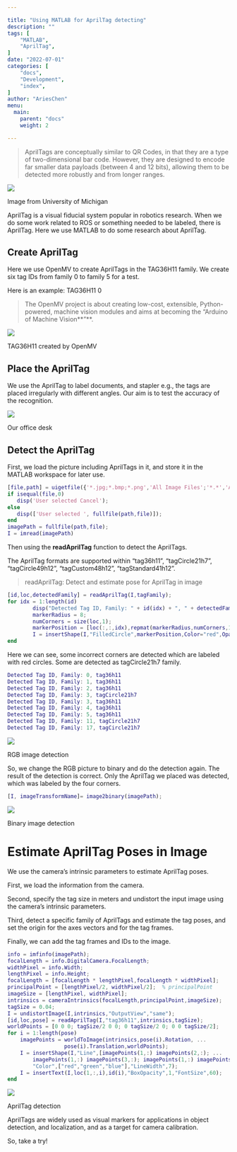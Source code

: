 ```yaml
---

title: "Using MATLAB for AprilTag detecting"
description: ""
tags: [
    "MATLAB",
    "AprilTag",
]
date: "2022-07-01"
categories: [
    "docs",
    "Development",
    "index",
]
author: "AriesChen"
menu:
  main:
    parent: "docs"
    weight: 2

---
```


> AprilTags are conceptually similar to QR Codes, in that they are a type of two-dimensional bar code. However, they are designed to encode far smaller data payloads (between 4 and 12 bits), allowing them to be detected more robustly and from longer ranges.

![](https://miro.medium.com/v2/resize:fit:1400/1*IX1otmM33h_mec4islurfA.jpeg)

Image from University of Michigan

AprilTag is a visual fiducial system popular in robotics research. When we do some work related to ROS or something needed to be labeled, there is AprilTag. Here we use MATLAB to do some research about AprilTag.

## Create AprilTag

Here we use OpenMV to create AprilTags in the TAG36H11 family. We create six tag IDs from family 0 to family 5 for a test.

Here is an example: TAG36H11 0

> The OpenMV project is about creating low-cost, extensible, Python-powered, machine vision modules and aims at becoming the “Arduino of Machine Vision**”**.

![](https://miro.medium.com/v2/resize:fit:1400/1*sGFg3EfYnlyqGhXJauwVVw.png)

TAG36H11 created by OpenMV

## Place the AprilTag

We use the AprilTag to label documents, and stapler e.g., the tags are placed irregularly with different angles. Our aim is to test the accuracy of the recognition.

![](https://miro.medium.com/v2/resize:fit:1400/1*LZEAWk5F9MkosIxIkZcF5Q.png)

Our office desk

## Detect the AprilTag

First, we load the picture including AprilTags in it, and store it in the MATLAB workspace for later use.

```matlab
[file,path] = uigetfile({'*.jpg;*.bmp;*.png','All Image Files';'*.*','All Files'});
if isequal(file,0)
   disp('User selected Cancel');
else
   disp(['User selected ', fullfile(path,file)]);
end
imagePath = fullfile(path,file);
I = imread(imagePath)
```

Then using the **readAprilTag** function to detect the AprilTags.

The AprilTag formats are supported within “tag36h11”, “tagCircle21h7”, “tagCircle49h12”, “tagCustom48h12”, “tagStandard41h12”.

> readAprilTag: Detect and estimate pose for AprilTag in image

```matlab
[id,loc,detectedFamily] = readAprilTag(I,tagFamily);
for idx = 1:length(id)
        disp("Detected Tag ID, Family: " + id(idx) + ", " + detectedFamily(idx));
        markerRadius = 8;
        numCorners = size(loc,1);
        markerPosition = [loc(:,:,idx),repmat(markerRadius,numCorners,1)];
        I = insertShape(I,"FilledCircle",markerPosition,Color="red",Opacity=1);
end
```

Here we can see, some incorrect corners are detected which are labeled with red circles. Some are detected as tagCircle21h7 family.

```matlab
Detected Tag ID, Family: 0, tag36h11
Detected Tag ID, Family: 1, tag36h11
Detected Tag ID, Family: 2, tag36h11
Detected Tag ID, Family: 3, tagCircle21h7
Detected Tag ID, Family: 3, tag36h11
Detected Tag ID, Family: 4, tag36h11
Detected Tag ID, Family: 5, tag36h11
Detected Tag ID, Family: 11, tagCircle21h7
Detected Tag ID, Family: 17, tagCircle21h7
```

![](https://miro.medium.com/v2/resize:fit:1400/1*IvQORGkpDPYCiJ5wbUEVTg.png)

RGB image detection

So, we change the RGB picture to binary and do the detection again. The result of the detection is correct. Only the AprilTag we placed was detected, which was labeled by the four corners.

```matlab
[I, imageTransformName]= image2binary(imagePath);
```



![](https://miro.medium.com/v2/resize:fit:1400/1*jQCRCa8bC5k6mYDoQzJ1ZA.png)

Binary image detection

# Estimate AprilTag Poses in Image

We use the camera’s intrinsic parameters to estimate AprilTag poses.

First, we load the information from the camera.

Second, specify the tag size in meters and undistort the input image using the camera’s intrinsic parameters.

Third, detect a specific family of AprilTags and estimate the tag poses, and set the origin for the axes vectors and for the tag frames.

Finally, we can add the tag frames and IDs to the image.

```matlab
info = imfinfo(imagePath);
focalLength = info.DigitalCamera.FocalLength;
widthPixel = info.Width;
lengthPixel = info.Height;
focalLength = [focalLength * lengthPixel,focalLength * widthPixel];
principalPoint = [lengthPixel/2, widthPixel/2];  % principalPoint
imageSize = [lengthPixel, widthPixel];
intrinsics = cameraIntrinsics(focalLength,principalPoint,imageSize);
tagSize = 0.04;
I = undistortImage(I,intrinsics,"OutputView","same");
[id,loc,pose] = readAprilTag(I,"tag36h11",intrinsics,tagSize);
worldPoints = [0 0 0; tagSize/2 0 0; 0 tagSize/2 0; 0 0 tagSize/2];
for i = 1:length(pose)
    imagePoints = worldToImage(intrinsics,pose(i).Rotation, ...
                  pose(i).Translation,worldPoints);
    I = insertShape(I,"Line",[imagePoints(1,:) imagePoints(2,:); ...
        imagePoints(1,:) imagePoints(3,:); imagePoints(1,:) imagePoints(4,:)], ...
        "Color",["red","green","blue"],"LineWidth",7);
    I = insertText(I,loc(1,:,i),id(i),"BoxOpacity",1,"FontSize",60);
end
```

![](https://miro.medium.com/v2/resize:fit:1400/1*CbhR6LZF3xGI2JRjnKrU-A.png)

AprilTag detection

AprilTags are widely used as visual markers for applications in object detection, and localization, and as a target for camera calibration.

So, take a try!

